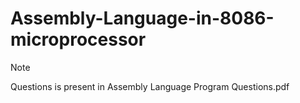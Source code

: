 # Assembly-Language-in-8086-microprocessor
> [!NOTE]
> Questions is present in Assembly Language Program Questions.pdf
